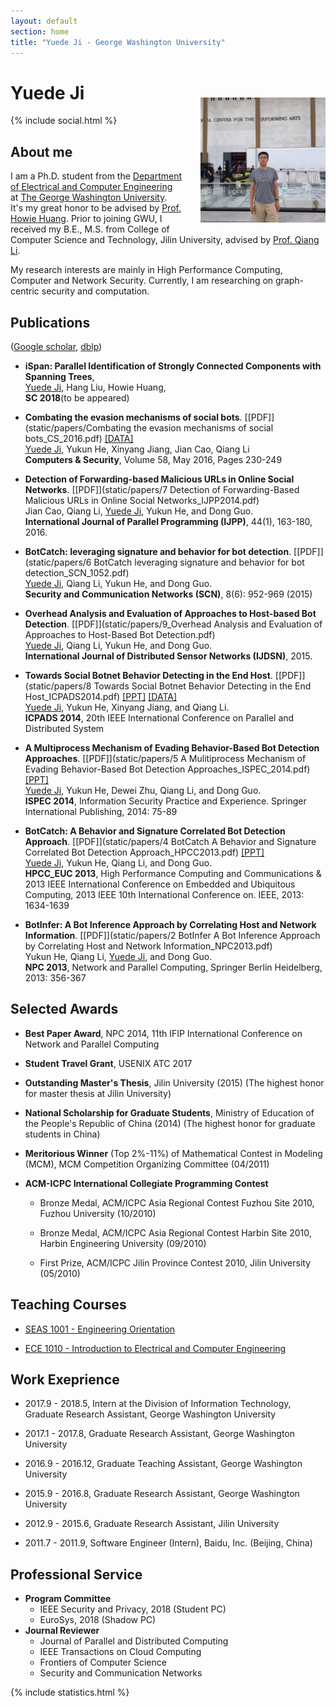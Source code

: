 ```yaml
---
layout: default
section: home
title: "Yuede Ji - George Washington University"
---
```

<img src="static/info/profile.jpg" class="img-thumbnail" width="200px" style="float:right; margin-left:30px; margin-top:50px; margin-bottom:10px;">

# Yuede Ji
{% include social.html %}


## About me
I am a Ph.D. student from the [Department of Electrical and Computer Engineering](https://www.ece.gwu.edu) at [The George Washington University](https://www.gwu.edu). It's my great honor to be advised by [Prof. Howie Huang](https://www.seas.gwu.edu/howie-huang). Prior to joining GWU, I received my B.E., M.S. from College of Computer Science and Technology, Jilin University, advised by [Prof. Qiang Li](http://ccst.jlu.edu.cn/info/1026/6668.htm).

My research interests are mainly in High Performance Computing, Computer and Network Security. Currently, I am researching on graph-centric security and computation.

## Publications 
([Google scholar](https://scholar.google.com/citations?user=1-GjVYgAAAAJ&hl=en&oi=ao), [dblp](http://dblp.uni-trier.de/pers/hd/j/Ji:Yuede))

* **iSpan: Parallel Identification of Strongly Connected Components with Spanning Trees**,<br/><u>Yuede Ji</u>, Hang Liu, Howie Huang,<br/><strong>SC 2018</strong>(to be appeared) 

* **Combating the evasion mechanisms of social bots**. [[PDF]](static/papers/Combating the evasion mechanisms of social bots_CS_2016.pdf) [[DATA]](https://yuede.github.io/open_source.html)<br/><u>Yuede Ji</u>, Yukun He, Xinyang Jiang, Jian Cao, Qiang Li<br/> <strong>Computers & Security</strong>, Volume 58, May 2016, Pages 230-249<br/>

* **Detection of Forwarding-based Malicious URLs in Online Social Networks**. [[PDF]](static/papers/7 Detection of Forwarding-Based Malicious URLs in Online Social Networks_IJPP2014.pdf)<br/>Jian Cao, Qiang Li, <u>Yuede Ji</u>, Yukun He, and Dong Guo.<br/><strong>International Journal of Parallel Programming (IJPP)</strong>, 44(1), 163-180, 2016.

* **BotCatch: leveraging signature and behavior for bot detection**. [[PDF]](static/papers/6 BotCatch leveraging signature and behavior for bot detection_SCN_1052.pdf)<br/><u>Yuede Ji</u>, Qiang Li, Yukun He, and Dong Guo.<br/><strong>Security and Communication Networks (SCN)</strong>, 8(6): 952-969 (2015) 

* **Overhead Analysis and Evaluation of Approaches to Host-based Bot Detection**. [[PDF]](static/papers/9_Overhead Analysis and Evaluation of Approaches to Host-Based Bot Detection.pdf)<br/><u>Yuede Ji</u>, Qiang Li, Yukun He, and Dong Guo.<br/><strong>International Journal of Distributed Sensor Networks (IJDSN)</strong>, 2015. 

* **Towards Social Botnet Behavior Detecting in the End Host**. [[PDF]](static/papers/8 Towards Social Botnet Behavior Detecting in the End Host_ICPADS2014.pdf) [[PPT]](static/papers/8_Social_Botnet_ICPADS_2014_slides.pdf) [[DATA]](https://yuede.github.io/open_source.html)<br/><u>Yuede Ji</u>, Yukun He, Xinyang Jiang, and Qiang Li.<br/><strong>ICPADS 2014</strong>, 20th IEEE International Conference on Parallel and Distributed System 

* **A Multiprocess Mechanism of Evading Behavior-Based Bot Detection Approaches**. [[PDF]](static/papers/5 A Mulitiprocess Mechanism of Evading Behavior-Based Bot Detection Approaches_ISPEC_2014.pdf) [[PPT]](static/papers/5_multiproces_ispec14.pptx) <br/><u>Yuede Ji</u>, Yukun He, Dewei Zhu, Qiang Li, and Dong Guo.<br/><strong>ISPEC 2014</strong>, Information Security Practice and Experience. Springer International Publishing, 2014: 75-89  

* **BotCatch: A Behavior and Signature Correlated Bot Detection Approach**. [[PDF]](static/papers/4 BotCatch A Behavior and Signature Correlated Bot Detection Approach_HPCC2013.pdf) [[PPT]](static/papers/4_botcatch_report-final.pptx)<br/><u>Yuede Ji</u>, Yukun He, Qiang Li, and Dong Guo.<br/><strong>HPCC_EUC 2013</strong>, High Performance Computing and Communications & 2013 IEEE International Conference on Embedded and Ubiquitous Computing, 2013 IEEE 10th International Conference on. IEEE, 2013: 1634-1639

* **BotInfer: A Bot Inference Approach by Correlating Host and Network Information**.  [[PDF]](static/papers/2 BotInfer A Bot Inference Approach by Correlating Host and Network Information_NPC2013.pdf)<br/>Yukun He, Qiang Li, <u>Yuede Ji</u>, and Dong Guo.<br/><strong>NPC 2013</strong>, Network and Parallel Computing, Springer Berlin Heidelberg, 2013: 356-367  

## Selected Awards
* **Best Paper Award**, NPC 2014, 11th IFIP International Conference on Network and Parallel Computing 

* **Student Travel Grant**, USENIX ATC 2017

* **Outstanding Master's Thesis**, Jilin University (2015) (The highest honor for master thesis at Jilin University)

* **National Scholarship for Graduate Students**, Ministry of Education of the People's Republic of China (2014) (The highest honor for graduate students in China)

* **Meritorious Winner** (Top 2%-11%) of Mathematical Contest in Modeling (MCM), MCM Competition Organizing Committee (04/2011)

* **ACM-ICPC International Collegiate Programming Contest**
    * Bronze Medal, ACM/ICPC Asia Regional Contest Fuzhou Site 2010, Fuzhou University (10/2010)

    * Bronze Medal, ACM/ICPC Asia Regional Contest Harbin Site 2010, Harbin Engineering University (09/2010)
    
    * First Prize, ACM/ICPC Jilin Province Contest 2010, Jilin University (05/2010)

## Teaching Courses
* [SEAS 1001 - Engineering Orientation](https://www.seas.gwu.edu/~seas001/fall16/)

* [ECE 1010 - Introduction to Electrical and Computer Engineering](https://www.seas.gwu.edu/~ece001/)

## Work Exeprience

* 2017.9 - 2018.5, Intern at the Division of Information Technology, Graduate Research Assistant, George Washington University

* 2017.1 - 2017.8, Graduate Research Assistant, George Washington University

* 2016.9 - 2016.12, Graduate Teaching Assistant, George Washington University

* 2015.9 - 2016.8, Graduate Research Assistant, George Washington University

* 2012.9 - 2015.6, Graduate Research Assistant, Jilin University

* 2011.7 - 2011.9, Software Engineer (Intern), Baidu, Inc. (Beijing, China)

## Professional Service
* **Program Committee**
    * IEEE Security and Privacy, 2018 (Student PC)
    * EuroSys, 2018 (Shadow PC)
* **Journal Reviewer** 
    * Journal of Parallel and Distributed Computing
    * IEEE Transactions on Cloud Computing
    * Frontiers of Computer Science
    * Security and Communication Networks
  

{% include statistics.html %}

